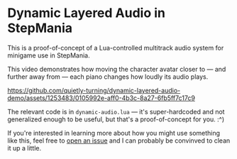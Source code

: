 # Dynamic Layered Audio in StepMania

This is a proof-of-concept of a Lua-controlled multitrack audio system for
minigame use in StepMania.

This video demonstrates how moving the character avatar closer to — and further
away from — each piano changes how loudly its audio plays.

https://github.com/quietly-turning/dynamic-layered-audio-demo/assets/1253483/0105992e-aff0-4b3c-8a27-6fb5ff7c17c9

The relevant code is in `dynamic-audio.lua` — it's super-hardcoded and not
generalized enough to be useful, but that's a proof-of-concept for you. :^)

If you're interested in learning more about how you might use something like
this, feel free to [open an issue](https://github.com/quietly-turning/dynamic-layered-audio-demo/issues) 
and I can probably be convinved to clean it up a little.
